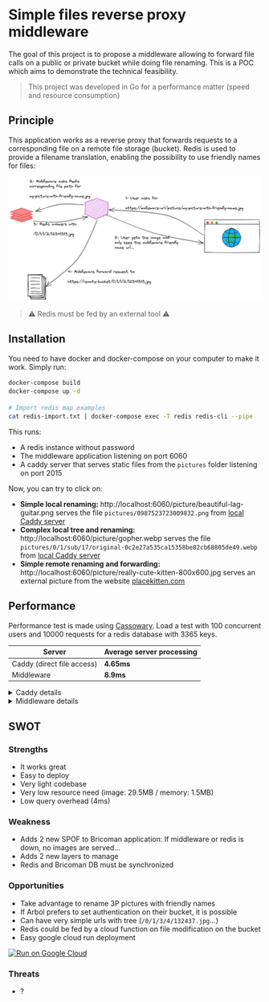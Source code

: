 # Simple files reverse proxy middleware

The goal of this project is to propose a middleware allowing to forward file calls on a public or private bucket while doing file renaming. This is a POC which aims to demonstrate the technical feasibility.

> This project was developed in Go for a performance matter (speed and resource consumption)

## Principle

This application works as a reverse proxy that forwards requests to a corresponding file on a remote file storage (bucket). Redis is used to provide a filename translation, enabling the possibility to use friendly names for files:

![Principle Image](docs/images/principle.png)

> ⚠️ Redis must be fed by an external tool ⚠️

## Installation

You need to have docker and docker-compose on your computer to make it work. Simply run:

```bash
docker-compose build
docker-compose up -d

# Import redis map examples
cat redis-import.txt | docker-compose exec -T redis redis-cli --pipe
```

This runs:

- A redis instance without password
- The middleware application listening on port 6060
- A caddy server that serves static files from the `pictures` folder listening on port 2015

Now, you can try to click on:

- __Simple local renaming:__ http://localhost:6060/picture/beautiful-lag-guitar.png serves the file `pictures/0987523723009832.png` from [local Caddy server](http://localhost:2015/0987523723009832.png)
- __Complex local tree and renaming:__ http://localhost:6060/picture/gopher.webp serves the file `pictures/0/1/sub/17/original-0c2e27a535ca15358be82cb68805de49.webp` from [local Caddy server](http://localhost:2015/0/1/sub/17/original-0c2e27a535ca15358be82cb68805de49.webp)
- __Simple remote renaming and forwarding:__ http://localhost:6060/picture/really-cute-kitten-800x600.jpg serves an external picture from the website [placekitten.com](https://placekitten.com/800/600)

## Performance

Performance test is made using [Cassowary](https://github.com/rogerwelin/cassowary). Load a test with 100 concurrent users and 10000 requests for a redis database with 3365 keys.

| Server                     | Average server processing |
|----------------------------|---------------------------|
| Caddy (direct file access) | __4.65ms__                |
| Middleware                 | __8.9ms__                 |


<details><summary>Caddy details</summary>

```bash
➜ cassowary run -u http://localhost:2015 -c 100 -n 10000 -f caddy-urls.txt

Starting Load Test with 10000 requests using 100 concurrent users

 100% |████████████████████████████████████████| [0s:0s]            610.347277ms


 TCP Connect.....................: Avg/mean=2.88ms 	Median=0.00ms	p(95)=30.00ms
 Server Processing...............: Avg/mean=4.65ms 	Median=3.00ms	p(95)=11.00ms
 Content Transfer................: Avg/mean=0.17ms 	Median=0.00ms	p(95)=1.00ms

Summary:
 Total Req.......................: 10000
 Failed Req......................: 0
 DNS Lookup......................: 3.00ms
 Req/s...........................: 16384.12
```

</details>

<details><summary>Middleware details</summary>

```bash
➜ cassowary run -u http://localhost:6060 -c 100 -n 10000 -f middleware-urls.txt

Starting Load Test with 10000 requests using 100 concurrent users

 100% |████████████████████████████████████████| [1s:0s]            1.009647695s


 TCP Connect.....................: Avg/mean=2.04ms 	Median=0.00ms	p(95)=24.00ms
 Server Processing...............: Avg/mean=8.90ms 	Median=7.00ms	p(95)=18.00ms
 Content Transfer................: Avg/mean=0.12ms 	Median=0.00ms	p(95)=1.00ms

Summary:
 Total Req.......................: 10000
 Failed Req......................: 2
 DNS Lookup......................: 1.00ms
 Req/s...........................: 9904.44
```

</details>

## SWOT

### Strengths

- It works great
- Easy to deploy
- Very light codebase
- Very low resource need (image: 29.5MB / memory: 1.5MB)
- Low query overhead (4ms)

### Weakness

- Adds 2 new SPOF to Bricoman application: If middleware or redis is down, no images are served...
- Adds 2 new layers to manage
- Redis and Bricoman DB must be synchronized

### Opportunities

- Take advantage to rename 3P pictures with friendly names
- If Arbol prefers to set authentication on their bucket, it is possible
- Can have very simple urls with tree (`/0/1/3/4/132437.jpg`...)
- Redis could be fed by a cloud function on file modification on the bucket
- Easy google cloud run deployment

[![Run on Google Cloud](https://deploy.cloud.run/button.svg)](https://deploy.cloud.run)

### Threats

- ?
